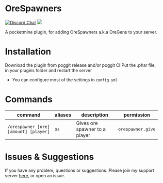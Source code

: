 # OreSpawners
[![Discord Chat](https://img.shields.io/discord/490677165289897995.svg)](https://discord.gg/M7FA5D3)
[![](https://poggit.pmmp.io/shield.state/OreSpawners)](https://poggit.pmmp.io/p/OreSpawners)

A pocketmine plugin, for adding OreSpawners a.k.a OreGens to your server.
# Installation
Download the plugin from poggit release and/or poggit CI
Put the .phar file, in your plugins folder and restart the server
- You can configure most of the settings in `config.yml`
# Commands
| command | aliases | description | permission|
|---------|---------|-------------|-----------|
| `/orespawner [ore] [amount] [player]` | `os` | Gives ore spawner to a player | `orespawner.give` |
# Issues & Suggestions
If you have any problem, questions or suggestions.
Please join my support server [here](https://discord.gg/M7FA5D3), or open an issue.
